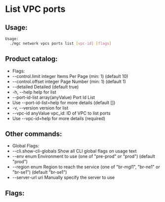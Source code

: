 # List VPC ports

## Usage:
```bash
Usage:
  ./mgc network vpcs ports list [vpc-id] [flags]
```

## Product catalog:
- Flags:
- --control.limit integer          Items Per Page (min: 1) (default 10)
- --control.offset integer         Page Number (min: 1) (default 1)
- --detailed                       Detailed (default true)
- -h, --help                           help for list
- --port-id-list array(anyValue)   Port Id List
- Use --port-id-list=help for more details (default [])
- -v, --version                        version for list
- --vpc-id anyValue                vpc_id: ID of VPC to list ports
- Use --vpc-id=help for more details (required)

## Other commands:
- Global Flags:
- --cli.show-cli-globals   Show all CLI global flags on usage text
- --env enum               Environment to use (one of "pre-prod" or "prod") (default "prod")
- --region enum            Region to reach the service (one of "br-mgl1", "br-ne1" or "br-se1") (default "br-se1")
- --server-url uri         Manually specify the server to use

## Flags:
```bash

```

